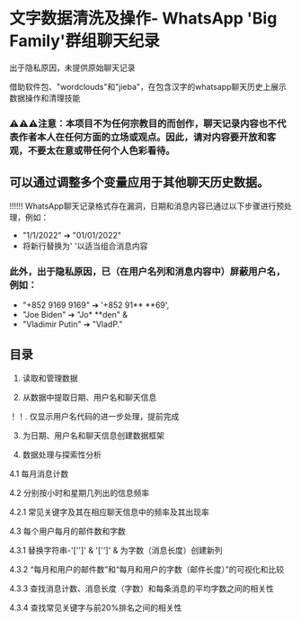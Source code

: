 # 文字数据清洗及操作- WhatsApp 'Big Family'群组聊天纪录

出于隐私原因，未提供原始聊天记录

借助软件包、"wordclouds"和"jieba"，在包含汉字的whatsapp聊天历史上展示数据操作和清理技能

### ⚠⚠⚠注意：本项目不为任何宗教目的而创作，聊天记录内容也不代表作者本人在任何方面的立场或观点。因此，请对内容要开放和客观，不要太在意或带任何个人色彩看待。

## 可以通过调整多个变量应用于其他聊天历史数据。

!!!!!! WhatsApp聊天记录格式存在漏洞，日期和消息内容已通过以下步骤进行预处理，例如：
 - "1/1/2022" ➔ "01/01/2022"
 - 将新行替换为' '以适当组合消息内容

### 此外，出于隐私原因，已（在用户名列和消息内容中）屏蔽用户名，例如：
 - "+852 9169 9169" ➔ '+852 91** **69', 
 - "Joe Biden" ➔ "Jo*  **den" & 
 - "Vladimir Putin" ➔ "VladP."

## 目录

1. 读取和管理数据

2. 从数据中提取日期、用户名和聊天信息

！！. 仅显示用户名代码的进一步处理，提前完成

3. 为日期、用户名和聊天信息创建数据框架

4. 数据处理与探索性分析

4.1 每月消息计数

4.2 分别按小时和星期几列出的信息频率

4.2.1 常见关键字及其在相应聊天信息中的频率及其出现率

4.3 每个用户每月的邮件数和字数

4.3.1 替换字符串-'['<Media omitted>']' & '['<Media omitted>']' & 为字数（消息长度）创建新列

4.3.2 “每月和用户的邮件数”和“每月和用户的字数（邮件长度）”的可视化和比较

4.3.3 查找消息计数、消息长度（字数）和每条消息的平均字数之间的相关性

4.3.4 查找常见关键字与前20%排名之间的相关性

